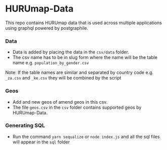 # HURUmap-Data

This repo contains HURUmap data that is used across multiple applications using graphql powered by postgraphile.

### Data

- Data is added by placing the data in the `csv/data` folder. 
- The csv name has to be in slug form where the name will be the table name e.g. `population_by_gender.csv`

Note: If the table names are similar and separated by country code e.g. `_za.csv` and `_ke.csv` they will be combined by the script

### Geos

- Add and new geos of amend geos in this csv.
- The file `geos.csv` in the `csv` folder contains supported geos by HURUmap-Data.

### Generating SQL

- Run the command `yarn sequalize` or `node index.js` and all the sql files will appear in the `sql` folder
